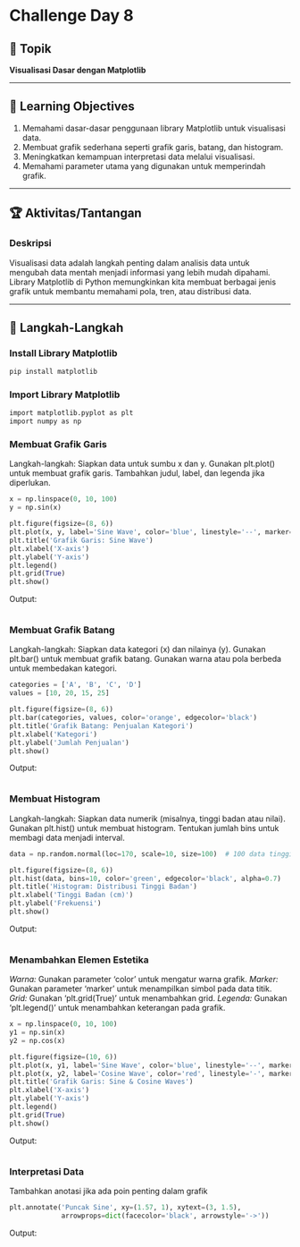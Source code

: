 # Challenge Day 8

## 📝 Topik
**Visualisasi Dasar dengan Matplotlib**

---

## 🎯 Learning Objectives
1. Memahami dasar-dasar penggunaan library Matplotlib untuk visualisasi data.
2. Membuat grafik sederhana seperti grafik garis, batang, dan histogram.
3. Meningkatkan kemampuan interpretasi data melalui visualisasi.
4. Memahami parameter utama yang digunakan untuk memperindah grafik.

---

## 🏆 Aktivitas/Tantangan

### Deskripsi
Visualisasi data adalah langkah penting dalam analisis data untuk mengubah data mentah menjadi informasi yang lebih mudah dipahami. Library Matplotlib di Python memungkinkan kita membuat berbagai jenis grafik untuk membantu memahami pola, tren, atau distribusi data.

---
## 🚀 Langkah-Langkah

### Install Library Matplotlib
```bash
pip install matplotlib
```

### Import Library Matplotlib
```bash
import matplotlib.pyplot as plt
import numpy as np
```

###  Membuat Grafik Garis
Langkah-langkah:
Siapkan data untuk sumbu x dan y.
Gunakan plt.plot() untuk membuat grafik garis.
Tambahkan judul, label, dan legenda jika diperlukan.
```python
x = np.linspace(0, 10, 100) 
y = np.sin(x)

plt.figure(figsize=(8, 6))
plt.plot(x, y, label='Sine Wave', color='blue', linestyle='--', marker='o')
plt.title('Grafik Garis: Sine Wave')
plt.xlabel('X-axis')
plt.ylabel('Y-axis')
plt.legend()
plt.grid(True)
plt.show()
```
Output:
```bash

```

### Membuat Grafik Batang
Langkah-langkah:
Siapkan data kategori (x) dan nilainya (y).
Gunakan plt.bar() untuk membuat grafik batang.
Gunakan warna atau pola berbeda untuk membedakan kategori.
```python
categories = ['A', 'B', 'C', 'D']
values = [10, 20, 15, 25]

plt.figure(figsize=(8, 6))
plt.bar(categories, values, color='orange', edgecolor='black')
plt.title('Grafik Batang: Penjualan Kategori')
plt.xlabel('Kategori')
plt.ylabel('Jumlah Penjualan')
plt.show()
```
Output:
```bash

```

### Membuat Histogram
Langkah-langkah:
Siapkan data numerik (misalnya, tinggi badan atau nilai).
Gunakan plt.hist() untuk membuat histogram.
Tentukan jumlah bins untuk membagi data menjadi interval.
```python
data = np.random.normal(loc=170, scale=10, size=100)  # 100 data tinggi badan dengan mean=170, std=10

plt.figure(figsize=(8, 6))
plt.hist(data, bins=10, color='green', edgecolor='black', alpha=0.7)
plt.title('Histogram: Distribusi Tinggi Badan')
plt.xlabel('Tinggi Badan (cm)')
plt.ylabel('Frekuensi')
plt.show()
```
Output:
```bash

```

### Menambahkan Elemen Estetika
*Warna:* Gunakan parameter ‘color’ untuk mengatur warna grafik.
*Marker:* Gunakan parameter ‘marker’ untuk menampilkan simbol pada data titik.
*Grid:* Gunakan ‘plt.grid(True)’ untuk menambahkan grid.
*Legenda:* Gunakan ‘plt.legend()’ untuk menambahkan keterangan pada grafik.
```python
x = np.linspace(0, 10, 100)
y1 = np.sin(x)
y2 = np.cos(x)

plt.figure(figsize=(10, 6))
plt.plot(x, y1, label='Sine Wave', color='blue', linestyle='--', marker='o')
plt.plot(x, y2, label='Cosine Wave', color='red', linestyle='-', marker='x')
plt.title('Grafik Garis: Sine & Cosine Waves')
plt.xlabel('X-axis')
plt.ylabel('Y-axis')
plt.legend()
plt.grid(True)
plt.show()
```
Output:
```bash

```

### Interpretasi Data
Tambahkan anotasi jika ada poin penting dalam grafik
```python
plt.annotate('Puncak Sine', xy=(1.57, 1), xytext=(3, 1.5),
             arrowprops=dict(facecolor='black', arrowstyle='->'))
```
Output:
```bash

```
